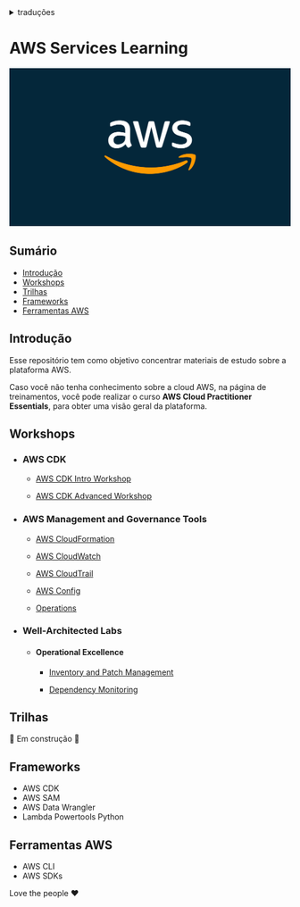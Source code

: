 <details>
<summary>traduções</summary>

- [Inglês](translations/README-en.md)

</details>

# AWS Services Learning

![AWS](/public/aws.png)

## Sumário

- [Introdução](#introdução)
- [Workshops](#workshops)
- [Trilhas](#trilhas)
- [Frameworks](#frameworks)
- [Ferramentas AWS](#ferramentas-aws)

## Introdução

Esse repositório tem como objetivo concentrar materiais de estudo sobre a plataforma AWS.

Caso você não tenha conhecimento sobre a cloud AWS, na página de treinamentos, você pode realizar o curso **AWS Cloud Practitioner Essentials**, para obter uma visão geral da plataforma.

## Workshops

- ### AWS CDK

  - [AWS CDK Intro Workshop](https://cdkworkshop.com/30-python.html)

  - [AWS CDK Advanced Workshop](https://cdk-advanced.workshop.aws/start.html)

- ### AWS Management and Governance Tools

  - [AWS CloudFormation](/workshops/aws-management-and-governance-tools/cloudformation.md)

  - [AWS CloudWatch](/workshops/aws-management-and-governance-tools/cloudwatch.md)

  - [AWS CloudTrail](/workshops/aws-management-and-governance-tools/cloudtrail.md)

  - [AWS Config](/workshops/aws-management-and-governance-tools/config.md)

  - [Operations](/workshops/aws-management-and-governance-tools/operations.md)

- ### Well-Architected Labs

  - #### Operational Excellence

    - [Inventory and Patch Management](https://www.wellarchitectedlabs.com/operational-excellence/100_labs/100_inventory_patch_management/)

    - [Dependency Monitoring](https://www.wellarchitectedlabs.com/operational-excellence/100_labs/100_dependency_monitoring/)

## Trilhas

🚧 Em construção 🚧

## Frameworks

- AWS CDK
- AWS SAM
- AWS Data Wrangler
- Lambda Powertools Python

## Ferramentas AWS

- AWS CLI
- AWS SDKs

Love the people ❤️